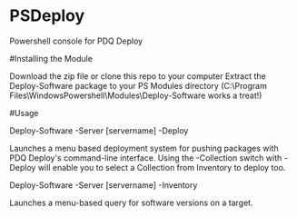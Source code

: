 # PSDeploy
Powershell console for PDQ Deploy

#Installing the Module

Download the zip file or clone this repo to your computer
Extract the Deploy-Software package to your PS Modules directory (C:\Program Files\WindowsPowershell\Modules\Deploy-Software works a treat!)

#Usage

Deploy-Software -Server [servername] -Deploy

Launches a menu based deployment system for pushing packages with PDQ Deploy's command-line interface.
Using the -Collection switch with -Deploy will enable you to select a Collection from Inventory to deploy too.

Deploy-Software -Server [servername] -Inventory

Launches a menu-based query for software versions on a target.
